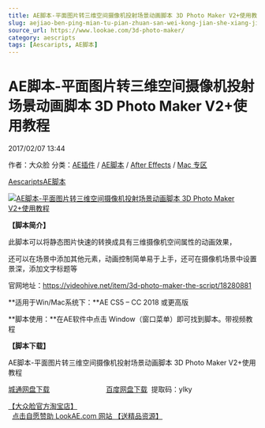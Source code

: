 ```yaml
---
title: AE脚本-平面图片转三维空间摄像机投射场景动画脚本 3D Photo Maker V2+使用教程
slug: aejiao-ben-ping-mian-tu-pian-zhuan-san-wei-kong-jian-she-xiang-ji-tou-she-chang-jing-dong-hua-jiao-ben-3d-photo-maker-v2-shi-yong-jiao-cheng
source_url: https://www.lookae.com/3d-photo-maker/
category: aescripts
tags: [Aescaripts, AE脚本]
---
```

# AE脚本-平面图片转三维空间摄像机投射场景动画脚本 3D Photo Maker V2+使用教程

2017/02/07 13:44

作者：大众脸
分类：[AE插件](https://www.lookae.com/after-effects/aechajian/) / [AE脚本](https://www.lookae.com/after-effects/aescripts/) / [After Effects](https://www.lookae.com/after-effects/) / [Mac 专区](https://www.lookae.com/mac-osx/)

[Aescaripts](https://www.lookae.com/tag/aescaripts/)[AE脚本](https://www.lookae.com/tag/ae%e8%84%9a%e6%9c%ac/)

[![AE脚本-平面图片转三维空间摄像机投射场景动画脚本 3D Photo Maker V2+使用教程](https://www.lookae.com/wp-content/uploads/2017/02/slideVer2.jpg "AE脚本-平面图片转三维空间摄像机投射场景动画脚本 3D Photo Maker V2+使用教程-LookAE.com")](https://www.lookae.com/wp-content/uploads/2017/02/slideVer2.jpg)

**【脚本简介】**

此脚本可以将静态图片快速的转换成具有三维摄像机空间属性的动画效果，

还可以在场景中添加其他元素，动画控制简单易于上手，还可在摄像机场景中设置景深，添加文字标题等

官网地址：https://videohive.net/item/3d-photo-maker-the-script/18280881

**适用于Win/Mac系统下：**AE CS5 – CC 2018 或更高版

**脚本使用：**在AE软件中点击 Window（窗口菜单）即可找到脚本。带视频教程

**【脚本下载】**

AE脚本-平面图片转三维空间摄像机投射场景动画脚本 3D Photo Maker V2+使用教程

[城通网盘下载](https://089u.com/file/680462-170220774)                             [百度网盘下载](https://pan.baidu.com/s/1Jsz27L_nsnxNVBJbJB4MZw)  提取码：ylky

[【大众脸官方淘宝店】](https://lookae.taobao.com/)                [点击自愿赞助 LookAE.com 网站 【送精品资源】](https://www.lookae.com/sponsor/)
